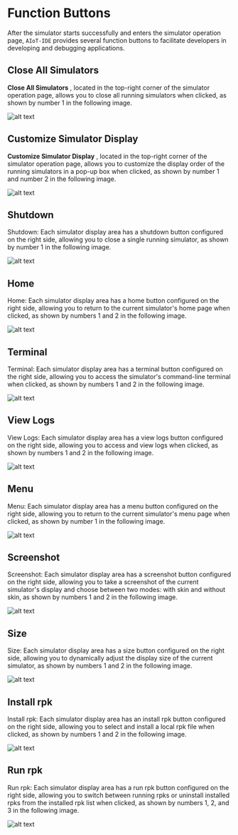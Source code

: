 <!-- 源地址: https://iot.mi.com/vela/quickapp/en/tools/debug/toolbar.html -->

# Function Buttons

After the simulator starts successfully and enters the simulator operation page, `AIoT-IDE` provides several function buttons to facilitate developers in developing and debugging applications.

## Close All Simulators

**Close All Simulators** , located in the top-right corner of the simulator operation page, allows you to close all running simulators when clicked, as shown by number 1 in the following image.

![alt text](../../images/ide-debug-26.png)

## Customize Simulator Display

**Customize Simulator Display** , located in the top-right corner of the simulator operation page, allows you to customize the display order of the running simulators in a pop-up box when clicked, as shown by number 1 and number 2 in the following image.

![alt text](../../images/ide-debug-27.png)

## Shutdown

Shutdown: Each simulator display area has a shutdown button configured on the right side, allowing you to close a single running simulator, as shown by number 1 in the following image.

![alt text](../../images/ide-debug-28.png)

## Home

Home: Each simulator display area has a home button configured on the right side, allowing you to return to the current simulator's home page when clicked, as shown by numbers 1 and 2 in the following image.

![alt text](../../images/ide-debug-29.png)

## Terminal

Terminal: Each simulator display area has a terminal button configured on the right side, allowing you to access the simulator's command-line terminal when clicked, as shown by numbers 1 and 2 in the following image.

![alt text](../../images/ide-debug-35.png)

## View Logs

View Logs: Each simulator display area has a view logs button configured on the right side, allowing you to access and view logs when clicked, as shown by numbers 1 and 2 in the following image.

![alt text](../../images/ide-debug-36.png)

## Menu

Menu: Each simulator display area has a menu button configured on the right side, allowing you to return to the current simulator's menu page when clicked, as shown by number 1 in the following image.

![alt text](../../images/ide-debug-30.png)

## Screenshot

Screenshot: Each simulator display area has a screenshot button configured on the right side, allowing you to take a screenshot of the current simulator's display and choose between two modes: with skin and without skin, as shown by numbers 1 and 2 in the following image.

![alt text](../../images/ide-debug-31.png)

## Size

Size: Each simulator display area has a size button configured on the right side, allowing you to dynamically adjust the display size of the current simulator, as shown by numbers 1 and 2 in the following image.

![alt text](../../images/ide-debug-32.png)

## Install rpk

Install rpk: Each simulator display area has an install rpk button configured on the right side, allowing you to select and install a local rpk file when clicked, as shown by numbers 1 and 2 in the following image.

![alt text](../../images/ide-debug-33.png)

## Run rpk

Run rpk: Each simulator display area has a run rpk button configured on the right side, allowing you to switch between running rpks or uninstall installed rpks from the installed rpk list when clicked, as shown by numbers 1, 2, and 3 in the following image.

![alt text](../../images/ide-debug-34.png)
